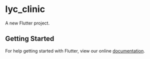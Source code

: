 # lyc_clinic

A new Flutter project.

## Getting Started

For help getting started with Flutter, view our online
[documentation](https://flutter.io/).
